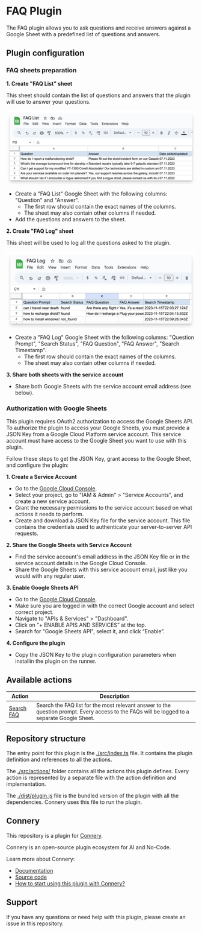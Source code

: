 # FAQ Plugin

The FAQ plugin allows you to ask questions and receive answers against a Google Sheet with a predefined list of questions and answers.

## Plugin configuration

### FAQ sheets preparation

**1. Create "FAQ List" sheet**

This sheet should contain the list of questions and answers that the plugin will use to answer your questions.

![FAQ List Google Sheet](/img/faq-list.png)

- Create a "FAQ List" Google Sheet with the following columns: "Question" and "Answer".
  - The first row should contain the exact names of the columns.
  - The sheet may also contain other columns if needed.
- Add the questions and answers to the sheet.

**2. Create "FAQ Log" sheet**

This sheet will be used to log all the questions asked to the plugin.

![FAQ Log Google Sheet](/img/faq-log.png)

- Create a "FAQ Log" Google Sheet with the following columns: "Question Prompt", "Search Status", "FAQ Question", "FAQ Answer", "Search Timestamp".
  - The first row should contain the exact names of the columns.
  - The sheet may also contain other columns if needed.

**3. Share both sheets with the service account**

- Share both Google Sheets with the service account email address (see below).

### Authorization with Google Sheets

This plugin requires OAuth2 authorization to access the Google Sheets API.
To authorize the plugin to access your Google Sheets, you must provide a JSON Key from a Google Cloud Platform service account. This service account must have access to the Google Sheet you want to use with this plugin.

Follow these steps to get the JSON Key, grant access to the Google Sheet, and configure the plugin:

**1. Create a Service Account**

- Go to the [Google Cloud Console](https://console.cloud.google.com/).
- Select your project, go to "IAM & Admin" > "Service Accounts", and create a new service account.
- Grant the necessary permissions to the service account based on what actions it needs to perform.
- Create and download a JSON Key file for the service account. This file contains the credentials used to authenticate your server-to-server API requests.

**2. Share the Google Sheets with Service Account**

- Find the service account's email address in the JSON Key file or in the service account details in the Google Cloud Console.
- Share the Google Sheets with this service account email, just like you would with any regular user.

**3. Enable Google Sheets API**

- Go to the [Google Cloud Console](https://console.cloud.google.com/).
- Make sure you are logged in with the correct Google account and select correct project.
- Navigate to "APIs & Services" > "Dashboard".
- Click on “+ ENABLE APIS AND SERVICES” at the top.
- Search for "Google Sheets API", select it, and click “Enable”.

**4. Configure the plugin**

- Copy the JSON Key to the plugin configuration parameters when installin the plugin on the runner.

## Available actions

| Action                                  | Description                                                                                                                                  |
| --------------------------------------- | -------------------------------------------------------------------------------------------------------------------------------------------- |
| [Search FAQ](/src/actions/searchFaq.ts) | Search the FAQ list for the most relevant answer to the question prompt. Every access to the FAQs will be logged to a separate Google Sheet. |

## Repository structure

The entry point for this plugin is the [./src/index.ts](/src/index.ts) file.
It contains the plugin definition and references to all the actions.

The [./src/actions/](/src/actions/) folder contains all the actions this plugin defines.
Every action is represented by a separate file with the action definition and implementation.

The [./dist/plugin.js](/dist/plugin.js) file is the bundled version of the plugin with all the dependencies.
Connery uses this file to run the plugin.

## Connery

This repository is a plugin for [Connery](https://connery.io).

Connery is an open-source plugin ecosystem for AI and No-Code.

Learn more about Connery:

- [Documentation](https://docs.connery.io)
- [Source code](https://github.com/connery-io/connery-platform)
- [How to start using this plugin with Connery?](https://docs.connery.io/docs/platform/quick-start/)

## Support

If you have any questions or need help with this plugin, please create an issue in this repository.
